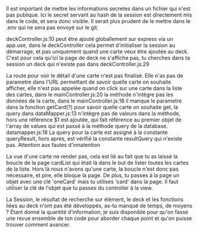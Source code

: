 
Il est important de mettre les informations secretes dans un fichier qui n'est pas publique. Ici le secret servant au hash de la session est directement mis dans le code, et sera donc visible. Il serait plus prudent de le mettre dans le .env qui ne sera pas envoyé sur le git.

deckController.js:10 peut être ajouté globallement sur express via un app.use, dans le deckController cela permet d'initialiser la session au démarrage, et pas uniquement quand une carte veux être ajoutée au deck.
C'est pour cela qu'ici la page de deck ne s'affiche pas, tu cherches dans ta session un deck qui n'existe pas dans deckController.js:29

La route pour voir le détail d'une carte n'est pas finalisé. Elle n'as pas de parametre dans l'URL permettant de savoir quelle carte on souhaite afficher, elle n'est pas appelée quand on click sur une carte dans la liste des cartes, dans le mainController.js:20 la méthode n'intègre pas les données de la carte, dans le mainController.js:18 il manque le parametre dans la fonction getCard(?) pour savoir quelle carte on souhaite get, la query dans dataMapper.js:13 n'intègre pas de valeurs dans la méthode, hors une référence $1 est ajoutée, qui fait référence au premier objet de l'array de values qui est passé à la méthode query de la database.
datamapper.js:18 La query pour la carte est assigné à la constante queryResult, hors apres, est vérifié la constante resultQuery qui n'existe pas. Attention aux fautes d'innatention

La vue d'une carte ne render pas, cela est lié au fait que tu as laissé la boucle de la page cardList qui était là dans le but de lister toutes les cartes de la liste. Hors là nous n'avons qu'une carte, la boucle n'est donc pas nécessaire, et pire, elle bloque la page. De plus, tu passes à la page un objet avec une clé 'oneCard' mais tu utilises 'card' dans la page. Il faut utiliser la clé de l'objet que tu passes du controller à la view.

La Session, le résultat de recherche sur élément, le deck et les fonctions liées au deck n'ont pas été développés, as-tu manqué de temps, de moyens ?
Étant donné la quantité d'information, je suis disponible pour qu'on fasse une revue ensemble de ton code pour aborder chaque point et qu'on puisse trouver comment avancer.
